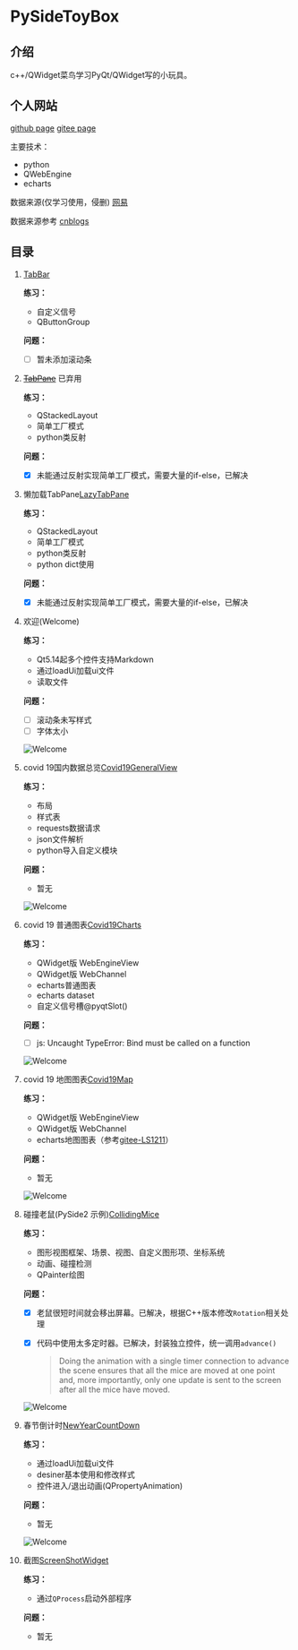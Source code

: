 # PySideToyBox

## 介绍

c++/QWidget菜鸟学习PyQt/QWidget写的小玩具。

## 个人网站

[github page](https://noobplusplus.github.io/)
[gitee page](https://yuque.gitee.io/noob/)

主要技术：

+ python
+ QWebEngine
+ echarts

数据来源(仅学习使用，侵删)
[网易](http://c.m.163.com/ug/api/wuhan/app/data/list-total)

数据来源参考
[cnblogs](https://www.cnblogs.com/kingboy2008/p/14277084.html)

## 目录

1. [TabBar](TabBar/README.md)

    **练习：**
    + 自定义信号
    + QButtonGroup

    **问题：**
    + [ ] 暂未添加滚动条

2. ~~[TabPane](TabPane/README.md)~~ 已弃用

    **练习：**
    + QStackedLayout
    + 简单工厂模式
    + python类反射

    **问题：**
    + [x] 未能通过反射实现简单工厂模式，需要大量的if-else，已解决

3. 懒加载TabPane[LazyTabPane](LazyTabPane/LazyTabPane.py)

    **练习：**
    + QStackedLayout
    + 简单工厂模式
    + python类反射
    + python dict使用

    **问题：**
    + [x] 未能通过反射实现简单工厂模式，需要大量的if-else，已解决

4. 欢迎(Welcome)

    **练习：**
    + Qt5.14起多个控件支持Markdown
    + 通过loadUi加载ui文件
    + 读取文件

    **问题：**
    + [ ] 滚动条未写样式
    + [ ] 字体太小

    ![Welcome](ScreenShot/Welcome.jpg)

5. covid 19国内数据总览[Covid19GeneralView](Covid19GeneralView/README.md)

    **练习：**

    + 布局
    + 样式表
    + requests数据请求
    + json文件解析
    + python导入自定义模块

    **问题：**
    + 暂无

    ![Welcome](ScreenShot/Covid19GeneralView.jpg)

6. covid 19 普通图表[Covid19Charts](Covid19Charts/README.md)

    **练习：**
    + QWidget版 WebEngineView
    + QWidget版 WebChannel
    + echarts普通图表
    + echarts dataset
    + 自定义信号槽@pyqtSlot()

    **问题：**
    + [ ] js: Uncaught TypeError: Bind must be called on a function

    ![Welcome](ScreenShot/Covid19Charts.jpg)

7. covid 19 地图图表[Covid19Map](Covid19Map/README.md)

    **练习：**
    + QWidget版 WebEngineView
    + QWidget版 WebChannel
    + echarts地图图表（参考[gitee-LS1211]("https://gitee.com/LS1211/map-echarts")）

    **问题：**
    + 暂无

    ![Welcome](ScreenShot/Covid19Map.jpg)

8. 碰撞老鼠(PySide2 示例)[CollidingMice](CollidingMice/CollidingMice.py)

    **练习：**
    + 图形视图框架、场景、视图、自定义图形项、坐标系统
    + 动画、碰撞检测
    + QPainter绘图

    **问题：**
    + [x] 老鼠很短时间就会移出屏幕。已解决，根据C++版本修改`Rotation`相关处理

    + [x] 代码中使用太多定时器。已解决，封装独立控件，统一调用`advance()`

      > Doing the animation with a single timer connection to advance the scene ensures that all the mice are moved at one point and, more importantly, only one update is sent to the screen after all the mice have moved.

    ![Welcome](ScreenShot/CollidingMice.jpg)

9. 春节倒计时[NewYearCountDown](NewYearCountDown/NewYearCountDown.py)

    **练习：**
    + 通过loadUi加载ui文件
    + desiner基本使用和修改样式
    + 控件进入/退出动画(QPropertyAnimation)

    **问题：**
    + 暂无

    ![Welcome](ScreenShot/NewYearCountDown.jpg)

10. 截图[ScreenShotWidget](ScreenShotWidget/ScreenShotWidget.py，调用第三方截图软件Snipaste，侵删)

    **练习：**
    + 通过`QProcess`启动外部程序

    **问题：**
    + 暂无
